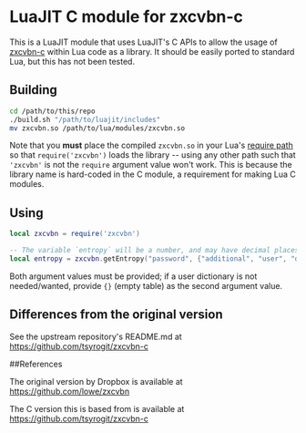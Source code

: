# LuaJIT C module for zxcvbn-c

This is a LuaJIT module that uses LuaJIT's C APIs to allow the usage of [zxcvbn-c](https://github.com/tsyrogit/zxcvbn-c) within Lua code as a library. It should be easily ported to standard Lua, but this has not been tested.

## Building

```bash
cd /path/to/this/repo
./build.sh "/path/to/luajit/includes"
mv zxcvbn.so /path/to/lua/modules/zxcvbn.so
```

Note that you **must** place the compiled `zxcvbn.so` in your Lua's [require path](https://www.lua.org/pil/8.1.html) so that `require('zxcvbn')` loads the library -- using any other path such that `'zxcvbn'` is not the `require` argument value won't work. This is because the library name is hard-coded in the C module, a requirement for making Lua C modules.

## Using

```lua
local zxcvbn = require('zxcvbn')

-- The variable `entropy` will be a number, and may have decimal places
local entropy = zxcvbn.getEntropy("password", {"additional", "user", "dictionary"})
```

Both argument values must be provided; if a user dictionary is not needed/wanted, provide `{}` (empty table) as the second argument value.

## Differences from the original version

See the upstream repository's README.md at https://github.com/tsyrogit/zxcvbn-c

##References

The original version by Dropbox is available at https://github.com/lowe/zxcvbn

The C version this is based from is available at https://github.com/tsyrogit/zxcvbn-c
